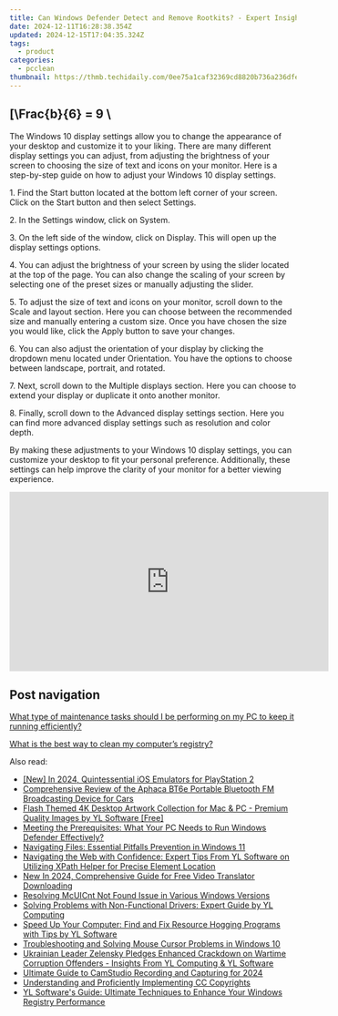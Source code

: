 ```yaml
---
title: Can Windows Defender Detect and Remove Rootkits? - Expert Insights From YL Computing
date: 2024-12-11T16:28:38.354Z
updated: 2024-12-15T17:04:35.324Z
tags:
  - product
categories:
  - pcclean
thumbnail: https://thmb.techidaily.com/0ee75a1caf32369cd8820b736a236dfed0354f2e5d90ffefd2a92d695eb153e0.jpg
---
```


## \[\Frac{b}{6} = 9 \

The Windows 10 display settings allow you to change the appearance of your desktop and customize it to your liking. There are many different display settings you can adjust, from adjusting the brightness of your screen to choosing the size of text and icons on your monitor. Here is a step-by-step guide on how to adjust your Windows 10 display settings. 

1\. Find the Start button located at the bottom left corner of your screen. Click on the Start button and then select Settings.

2\. In the Settings window, click on System.

3\. On the left side of the window, click on Display. This will open up the display settings options. 

4\. You can adjust the brightness of your screen by using the slider located at the top of the page. You can also change the scaling of your screen by selecting one of the preset sizes or manually adjusting the slider.

5\. To adjust the size of text and icons on your monitor, scroll down to the Scale and layout section. Here you can choose between the recommended size and manually entering a custom size. Once you have chosen the size you would like, click the Apply button to save your changes.

6\. You can also adjust the orientation of your display by clicking the dropdown menu located under Orientation. You have the options to choose between landscape, portrait, and rotated.

7\. Next, scroll down to the Multiple displays section. Here you can choose to extend your display or duplicate it onto another monitor.

8\. Finally, scroll down to the Advanced display settings section. Here you can find more advanced display settings such as resolution and color depth. 

By making these adjustments to your Windows 10 display settings, you can customize your desktop to fit your personal preference. Additionally, these settings can help improve the clarity of your monitor for a better viewing experience.

<!-- affiliate ads begin -->
<iframe width="560" height="315" src="https://www.youtube.com/embed/465CTOm8om0?si=63RxowNMCFA4fPUa" title="YouTube video player" frameborder="0" allow="accelerometer; autoplay; clipboard-write; encrypted-media; gyroscope; picture-in-picture; web-share" referrerpolicy="strict-origin-when-cross-origin" allowfullscreen></iframe>
<!-- affiliate ads end -->

## Post navigation

[What type of maintenance tasks should I be performing on my PC to keep it running efficiently?](https://tools.techidaily.com/pcclean/products/)

[What is the best way to clean my computer’s registry?](https://tools.techidaily.com/pcclean/products/)

<ins class="adsbygoogle"
     style="display:block"
     data-ad-format="autorelaxed"
     data-ad-client="ca-pub-7571918770474297"
     data-ad-slot="1223367746"></ins>

<ins class="adsbygoogle"
     style="display:block"
     data-ad-client="ca-pub-7571918770474297"
     data-ad-slot="8358498916"
     data-ad-format="auto"
     data-full-width-responsive="true"></ins>

<span class="atpl-alsoreadstyle">Also read:</span>
<div><ul>
<li><a href="https://desktop-recording.techidaily.com/new-in-2024-quintessential-ios-emulators-for-playstation-2/"><u>[New] In 2024, Quintessential iOS Emulators for PlayStation 2</u></a></li>
<li><a href="https://buynow-tips.techidaily.com/comprehensive-review-of-the-aphaca-bt6e-portable-bluetooth-fm-broadcasting-device-for-cars/"><u>Comprehensive Review of the Aphaca BT6e Portable Bluetooth FM Broadcasting Device for Cars</u></a></li>
<li><a href="https://discover-best.techidaily.com/flash-themed-4k-desktop-artwork-collection-for-mac-and-pc-premium-quality-images-by-yl-software-free/"><u>Flash Themed 4K Desktop Artwork Collection for Mac & PC - Premium Quality Images by YL Software [Free]</u></a></li>
<li><a href="https://discover-best.techidaily.com/meeting-the-prerequisites-what-your-pc-needs-to-run-windows-defender-effectively/"><u>Meeting the Prerequisites: What Your PC Needs to Run Windows Defender Effectively?</u></a></li>
<li><a href="https://win11-tips.techidaily.com/navigating-files-essential-pitfalls-prevention-in-windows-11/"><u>Navigating Files: Essential Pitfalls Prevention in Windows 11</u></a></li>
<li><a href="https://discover-best.techidaily.com/navigating-the-web-with-confidence-expert-tips-from-yl-software-on-utilizing-xpath-helper-for-precise-element-location/"><u>Navigating the Web with Confidence: Expert Tips From YL Software on Utilizing XPath Helper for Precise Element Location</u></a></li>
<li><a href="https://ai-voice-clone.techidaily.com/new-in-2024-comprehensive-guide-for-free-video-translator-downloading/"><u>New In 2024, Comprehensive Guide for Free Video Translator Downloading</u></a></li>
<li><a href="https://win11-tips.techidaily.com/resolving-mcuicnt-not-found-issue-in-various-windows-versions/"><u>Resolving McUICnt Not Found Issue in Various Windows Versions</u></a></li>
<li><a href="https://discover-best.techidaily.com/solving-problems-with-non-functional-drivers-expert-guide-by-yl-computing/"><u>Solving Problems with Non-Functional Drivers: Expert Guide by YL Computing</u></a></li>
<li><a href="https://discover-best.techidaily.com/speed-up-your-computer-find-and-fix-resource-hogging-programs-with-tips-by-yl-software/"><u>Speed Up Your Computer: Find and Fix Resource Hogging Programs with Tips by YL Software</u></a></li>
<li><a href="https://common-error.techidaily.com/troubleshooting-and-solving-mouse-cursor-problems-in-windows-10/"><u>Troubleshooting and Solving Mouse Cursor Problems in Windows 10</u></a></li>
<li><a href="https://discover-best.techidaily.com/ukrainian-leader-zelensky-pledges-enhanced-crackdown-on-wartime-corruption-offenders-insights-from-yl-computing-and-yl-software/"><u>Ukrainian Leader Zelensky Pledges Enhanced Crackdown on Wartime Corruption Offenders - Insights From YL Computing & YL Software</u></a></li>
<li><a href="https://screen-mirroring-recording.techidaily.com/ultimate-guide-to-camstudio-recording-and-capturing-for-2024/"><u>Ultimate Guide to CamStudio Recording and Capturing for 2024</u></a></li>
<li><a href="https://youtube-video-recordings.techidaily.com/understanding-and-proficiently-implementing-cc-copyrights/"><u>Understanding and Proficiently Implementing CC Copyrights</u></a></li>
<li><a href="https://discover-best.techidaily.com/yl-softwares-guide-ultimate-techniques-to-enhance-your-windows-registry-performance/"><u>YL Software's Guide: Ultimate Techniques to Enhance Your Windows Registry Performance</u></a></li>
</ul></div>


